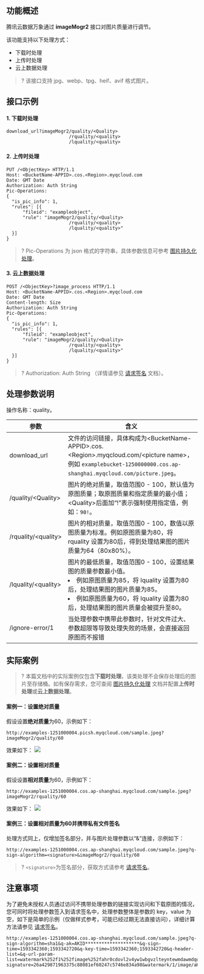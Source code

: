 ## 功能概述

腾讯云数据万象通过 **imageMogr2** 接口对图片质量进行调节。

该功能支持以下处理方式：

- 下载时处理
- 上传时处理
- 云上数据处理

>? 该接口支持 jpg、webp、tpg、heif、avif 格式图片。
>

## 接口示例

#### 1. 下载时处理

```plaintext
download_url?imageMogr2/quality/<Quality>
                       /rquality/<quality>
                       /lquality/<quality>
```

#### 2. 上传时处理

```plaintext
PUT /<ObjectKey> HTTP/1.1
Host: <BucketName-APPID>.cos.<Region>.myqcloud.com
Date: GMT Date
Authorization: Auth String
Pic-Operations: 
{
  "is_pic_info": 1,
  "rules": [{
      "fileid": "exampleobject",
      "rule": "imageMogr2/quality/<Quality>
                       /rquality/<quality>
                       /lquality/<quality>"
  }]
}
```

>? Pic-Operations 为 json 格式的字符串，具体参数信息可参考 [图片持久化处理](https://cloud.tencent.com/document/product/460/18147)。
>

#### 3. 云上数据处理

```plaintext
POST /<ObjectKey>?image_process HTTP/1.1
Host: <BucketName-APPID>.cos.<Region>.myqcloud.com
Date: GMT Date
Content-length: Size
Authorization: Auth String
Pic-Operations: 
{
  "is_pic_info": 1,
  "rules": [{
      "fileid": "exampleobject",
      "rule": "imageMogr2/quality/<Quality>
                       /rquality/<quality>
                       /lquality/<quality>"
  }]
}
```

>? Authorization: Auth String （详情请参见 [请求签名](https://cloud.tencent.com/document/product/436/7778) 文档）。
>

## 处理参数说明

操作名称：quality。

| 参数                | 含义                                                         |
| ------------------- | ------------------------------------------------------------ |
| download_url | 文件的访问链接，具体构成为&lt;BucketName-APPID>.cos.&lt;Region>.myqcloud.com/&lt;picture name>，<br>例如 `examplebucket-1250000000.cos.ap-shanghai.myqcloud.com/picture.jpeg`。 |
| /quality/&lt;Quality>  | 图片的绝对质量，取值范围0 - 100，默认值为原图质量；取原图质量和指定质量的最小值；&lt;Quality&gt;后面加“!”表示强制使用指定值，例如：`90!`。 |
| /rquality/&lt;quality> | 图片的相对质量，取值范围0 - 100，数值以原图质量为标准。例如原图质量为80，将 rquality 设置为80后，得到处理结果图的图片质量为64（80x80%）。 |
| /lquality/&lt;quality> | 图片的最低质量，取值范围0 - 100，设置结果图的质量参数最小值。<br><li>例如原图质量为85，将 lquality 设置为80后，处理结果图的图片质量为85。</li><li>例如原图质量为60，将 lquality 设置为80后，处理结果图的图片质量会被提升至80。</li> |
| /ignore-error/1            | 当处理参数中携带此参数时，针对文件过大、参数超限等导致处理失败的场景，会直接返回原图而不报错         |


## 实际案例

>? 本篇文档中的实际案例仅包含**下载时处理**，该类处理不会保存处理后的图片至存储桶。如有保存需求，您可查阅 [图片持久化处理](https://cloud.tencent.com/document/product/460/18147) 文档并配置**上传时处理**或**云上数据处理**。
>
  

#### 案例一：设置绝对质量

假设设置**绝对质量**为60，示例如下：
```plaintext
http://examples-1251000004.picsh.myqcloud.com/sample.jpeg?imageMogr2/quality/60
```

效果如下：
![](https://main.qcloudimg.com/raw/499501182b2989899116d958f94368a5.jpeg)

#### 案例二：设置相对质量

假设设置**相对质量**为60，示例如下：

```plaintext
http://examples-1251000004.cos.ap-shanghai.myqcloud.com/sample.jpeg?imageMogr2/rquality/60
```

效果如下：
![](https://main.qcloudimg.com/raw/7b111c90aca02d94d0f11991d92e64cb.jpeg)

#### 案例三：设置相对质量为60并携带私有文件签名

处理方式同上，仅增加签名部分，并与图片处理参数以“&”连接，示例如下：

```plaintext
http://examples-1251000004.cos.ap-shanghai.myqcloud.com/sample.jpeg?q-sign-algorithm=<signature>&imageMogr2/rquality/60
```

>? `<signature>`为签名部分，获取方式请参考 [请求签名](https://cloud.tencent.com/document/product/436/7778)。
>


## 注意事项

为了避免未授权人员通过访问不携带处理参数的链接实现访问和下载原图的情况，您可同时将处理参数签入到请求签名中，处理参数整体是参数的 key，value 为空，如下是简单的示例（仅做样式参考，可能已经过期无法直接访问），详细计算方法请参见 [请求签名](https://cloud.tencent.com/document/product/436/14114)。


```plaintext
http://examples-1251000004.cos.ap-shanghai.myqcloud.com/sample.jpeg?q-sign-algorithm=sha1&q-ak=AKID********************&q-sign-time=1593342360;1593342720&q-key-time=1593342360;1593342720&q-header-list=&q-url-param-list=watermark%252f1%252fimage%252fahr0cdovl2v4yw1wbgvzlteyntewmdawmdqucgljc2gubxlxy2xvdwquy29tl3nodwl5aw4uanbn%252fgravity%252fsoutheast&q-signature=26a429871963375c88081ef60247c5746e834a98&watermark/1/image/aHR0cDovL2V4YW1wbGVzLTEyNTEwMDAwMDQucGljc2gubXlxY2xvdWQuY29tL3NodWl5aW4uanBn/gravity/southeast
```





